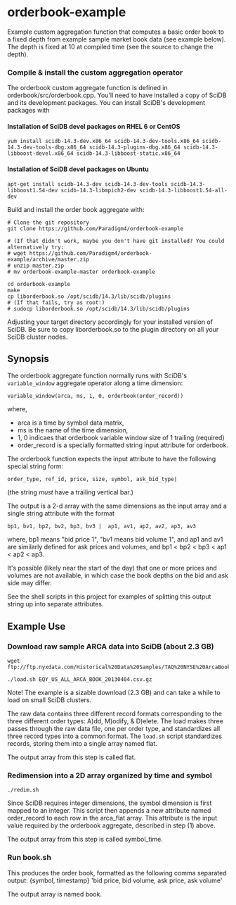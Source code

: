 orderbook-example
============

Example custom aggregation function that computes a basic order book to a fixed
depth from example sample market book data (see example below).
The depth is fixed at 10 at compiled time (see the source to change the depth).

### Compile & install the custom aggregation operator

The orderbook custom aggregate function is defined in
orderbook/src/orderbook.cpp. You'll need to have installed a copy of SciDB and
its development packages. You can install SciDB's development packages with

#### Installation of SciDB devel packages on RHEL 6 or CentOS
```
yum install scidb-14.3-dev.x86_64 scidb-14.3-dev-tools.x86_64 scidb-14.3-dev-tools-dbg.x86_64 scidb-14.3-plugins-dbg.x86_64 scidb-14.3-libboost-devel.x86_64 scidb-14.3-libboost-static.x86_64
```
#### Installation of SciDB devel packages on Ubuntu
```
apt-get install scidb-14.3-dev scidb-14.3-dev-tools scidb-14.3-libboost1.54-dev scidb-14.3-libmpich2-dev scidb-14.3-libboost1.54-all-dev
```

Build and install the order book aggregate with:
```
# Clone the git repository
git clone https://github.com/Paradigm4/orderbook-example

# (If that didn't work, maybe you don't have git installed? You could alternatively try:
# wget https://github.com/Paradigm4/orderbook-example/archive/master.zip
# unzip master.zip
# mv orderbook-example-master orderbook-example

cd orderbook-example
make
cp liborderbook.so /opt/scidb/14.3/lib/scidb/plugins
# (If that fails, try as root:)
# sudocp liborderbook.so /opt/scidb/14.3/lib/scidb/plugins
```
Adjusting your target directory accordingly for your installed version of SciDB.
Be sure to copy liborderbook.so to the plugin directory on all your SciDB cluster nodes.


## Synopsis

The orderbook aggregate function normally runs with SciDB's `variable_window`
aggregate operator along a time dimension:

```
variable_window(arca, ms, 1, 0, orderbook(order_record))
```

where,

* arca  is a time by symbol data matrix,
* ms    is the name of the time dimension,
* 1, 0  indicaes that orderbook variable window size of 1 trailing (required)
* order&#95;record is a specially formatted string input attribute for orderbook.

The orderbook function expects the input attribute to have the following special string form:
```
order_type, ref_id, price, size, symbol, ask_bid_type|
```
(the string *must* have a trailing vertical bar.)

The output is a 2-d array with the same dimensions as the input
array and a single string attribute with the format
```
bp1, bv1, bp2, bv2, bp3, bv3 |  ap1, av1, ap2, av2, ap3, av3
```
where, bp1 means "bid price 1", "bv1 means bid volume 1", and
ap1 and av1 are similarly defined for ask prices and volumes, and
bp1 &lt; bp2 &lt; bp3 &lt; ap1 &lt; ap2 &lt; ap3.

It's possible (likely near the start of the day) that one or more
prices and volumes are not available, in which case the book depths
on the bid and ask side may differ.

See the shell scripts in this project for examples of splitting this
output string up into separate attributes.


## Example Use

### Download raw sample ARCA data into SciDB (about 2.3 GB)
```
wget ftp://ftp.nyxdata.com/Historical%20Data%20Samples/TAQ%20NYSE%20ArcaBook/EQY_US_ALL_ARCA_BOOK_20130404.csv.gz

./load.sh EQY_US_ALL_ARCA_BOOK_20130404.csv.gz
```
Note! The example is a sizable download (2.3 GB) and can take a while to load on small
SciDB clusters.


The raw data contains three different record formats corresponding to the
three different order types: A)dd, M)odify, & D)elete.  The load makes
three passes through the raw data file, one per order type, and standardizes
all three record types into a common format. The `load.sh` script standardizes records, storing
them into a single array named flat.

The output array from this step is called flat.


### Redimension into a 2D array organized by time and symbol
```
./redim.sh
```
Since SciDB requires integer dimensions, the symbol dimension is first mapped
to an integer. This script then appends a new attribute named order&#95;record to
each row in the arca&#95;flat array. This attribute is the input value required by
the orderbook aggregate, described in step (1) above. 

The output array from this step is called symbol&#95;time.


### Run book.sh

This produces the order book, formatted as the following comma separated output: 
       {symbol, timestamp} 'bid price, bid volume, ask price, ask volume'

The output array is named book.
